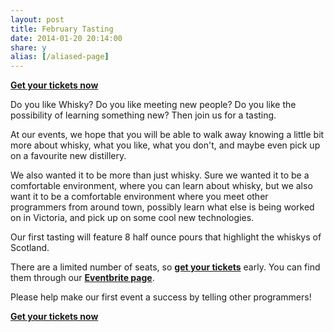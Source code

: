 ```yaml
---
layout: post
title: February Tasting
date: 2014-01-20 20:14:00
share: y
alias: [/aliased-page]
---
```


**[Get your tickets now](http://www.eventbrite.ca/e/whisky-oriented-development-february-tasting-tickets-10266380019?utm_campaign=new_eventv2&utm_medium=website&utm_source=eb_email&utm_term=eventurl_text)**

Do you like Whisky? Do you like meeting new people? Do you like the possibility of learning something new? Then join us for a tasting.

At our events, we hope that you will be able to walk away knowing a little bit more about whisky, what you like, what you don't, and maybe even pick up on a favourite new distillery.

We also wanted it to be more than just whisky. Sure we wanted it to be a comfortable environment, where you can learn about whisky, but we also 
want it to be a comfortable environment where you meet other programmers from around town, possibly learn what else is being worked on in Victoria, 
and pick up on some cool new technologies.

Our first tasting will feature 8 half ounce pours that highlight the whiskys of Scotland.

There are a limited number of seats, so **[get your tickets](http://www.eventbrite.ca/e/whisky-oriented-development-february-tasting-tickets-10266380019?utm_campaign=new_eventv2&utm_medium=website&utm_source=eb_email&utm_term=eventurl_text)** early. You can find them through our **[Eventbrite page](http://www.eventbrite.ca/e/whisky-oriented-development-february-tasting-tickets-10266380019?utm_campaign=new_eventv2&utm_medium=website&utm_source=eb_email&utm_term=eventurl_text)**.

Please help make our first event a success by telling other programmers!

**[Get your tickets now](http://www.eventbrite.ca/e/whisky-oriented-development-february-tasting-tickets-10266380019?utm_campaign=new_eventv2&utm_medium=website&utm_source=eb_email&utm_term=eventurl_text)**
